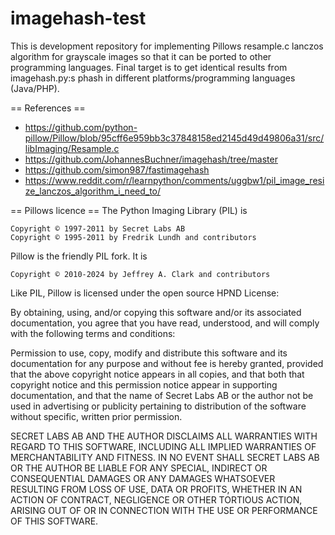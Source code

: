 # imagehash-test

This is development repository for implementing Pillows resample.c lanczos algorithm for grayscale images so that it can be ported to other programming languages. Final target is to get identical results from imagehash.py:s phash in different platforms/programming languages (Java/PHP).

== References ==
* https://github.com/python-pillow/Pillow/blob/95cff6e959bb3c37848158ed2145d49d49806a31/src/libImaging/Resample.c
* https://github.com/JohannesBuchner/imagehash/tree/master
* https://github.com/simon987/fastimagehash
* https://www.reddit.com/r/learnpython/comments/uggbw1/pil_image_resize_lanczos_algorithm_i_need_to/

== Pillows licence ==
The Python Imaging Library (PIL) is

    Copyright © 1997-2011 by Secret Labs AB
    Copyright © 1995-2011 by Fredrik Lundh and contributors

Pillow is the friendly PIL fork. It is

    Copyright © 2010-2024 by Jeffrey A. Clark and contributors

Like PIL, Pillow is licensed under the open source HPND License:

By obtaining, using, and/or copying this software and/or its associated
documentation, you agree that you have read, understood, and will comply
with the following terms and conditions:

Permission to use, copy, modify and distribute this software and its
documentation for any purpose and without fee is hereby granted,
provided that the above copyright notice appears in all copies, and that
both that copyright notice and this permission notice appear in supporting
documentation, and that the name of Secret Labs AB or the author not be
used in advertising or publicity pertaining to distribution of the software
without specific, written prior permission.

SECRET LABS AB AND THE AUTHOR DISCLAIMS ALL WARRANTIES WITH REGARD TO THIS
SOFTWARE, INCLUDING ALL IMPLIED WARRANTIES OF MERCHANTABILITY AND FITNESS.
IN NO EVENT SHALL SECRET LABS AB OR THE AUTHOR BE LIABLE FOR ANY SPECIAL,
INDIRECT OR CONSEQUENTIAL DAMAGES OR ANY DAMAGES WHATSOEVER RESULTING FROM
LOSS OF USE, DATA OR PROFITS, WHETHER IN AN ACTION OF CONTRACT, NEGLIGENCE
OR OTHER TORTIOUS ACTION, ARISING OUT OF OR IN CONNECTION WITH THE USE OR
PERFORMANCE OF THIS SOFTWARE.






